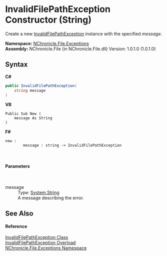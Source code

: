 # InvalidFilePathException Constructor (String)
 

Create a new <a href="T_NChronicle_File_Exceptions_InvalidFilePathException.md">InvalidFilePathException</a> instance with the specified *message*.

**Namespace:**&nbsp;<a href="N_NChronicle_File_Exceptions.md">NChronicle.File.Exceptions</a><br />**Assembly:**&nbsp;NChronicle.File (in NChronicle.File.dll) Version: 1.0.1.0 (1.0.1.0)

## Syntax

**C#**<br />
``` C#
public InvalidFilePathException(
	string message
)
```

**VB**<br />
``` VB
Public Sub New ( 
	message As String
)
```

**F#**<br />
``` F#
new : 
        message : string -> InvalidFilePathException
```

<br />

#### Parameters
&nbsp;<dl><dt>message</dt><dd>Type: <a href="http://msdn2.microsoft.com/en-us/library/s1wwdcbf" target="_blank">System.String</a><br />A message describing the error.</dd></dl>

## See Also


#### Reference
<a href="T_NChronicle_File_Exceptions_InvalidFilePathException.md">InvalidFilePathException Class</a><br /><a href="Overload_NChronicle_File_Exceptions_InvalidFilePathException__ctor.md">InvalidFilePathException Overload</a><br /><a href="N_NChronicle_File_Exceptions.md">NChronicle.File.Exceptions Namespace</a><br />
